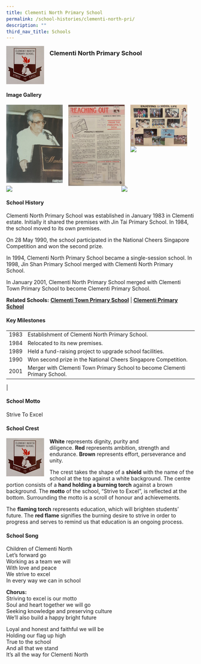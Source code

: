 ```yaml
---
title: Clementi North Primary School
permalink: /school-histories/clementi-north-pri/
description: ""
third_nav_title: Schools
---
```

<img src="/images/clementinorthpri1.png" style="width:20%;margin-right:15px;" align = "left">

### **Clementi North Primary School**

<br clear="left">

#### **Image Gallery**

<p><a href="https://staging.d1yxymztqoj7qn.amplifyapp.com/images/ahmadibrahimpri2.jpg">  
<img src="/images/clementinorthpri2.jpg" style="width:30%;margin-right:15px;" align = "left">
</a></p>

<p><a href="https://staging.d1yxymztqoj7qn.amplifyapp.com/images/ahmadibrahimpri3.jpg">  
<img src="/images/clementinorthpri3.jpg" style="width:30%;margin-right:15px;" align = "left">
</a></p>

<p><a href="https://staging.d1yxymztqoj7qn.amplifyapp.com/images/ahmadibrahimpri4.jpg">  
<img src="/images/clementinorthpri4.jpg" style="width:30%;margin-right:15px;" align = "left">
</a></p>

<p><a href="https://staging.d1yxymztqoj7qn.amplifyapp.com/images/ahmadibrahimpri2.jpg">  
<img src="/images/clementinorthpri5.jpg" style="width:30%;margin-right:15px;" align = "left">
</a></p>

<p><a href="https://staging.d1yxymztqoj7qn.amplifyapp.com/images/ahmadibrahimpri3.jpg">  
<img src="/images/clementinorthpri6.jpg" style="width:30%;margin-right:45px;" align = "right">
</a></p>

<p><a href="https://staging.d1yxymztqoj7qn.amplifyapp.com/images/ahmadibrahimpri4.jpg">  
<img src="/images/clementinorthpri7.jpg" style="width:30%;margin-right:15px;" align = "left">
</a></p>

<br clear="left">

#### **School History**
Clementi North Primary School was established in January 1983 in Clementi estate. Initially it shared the premises with Jin Tai Primary School. In 1984, the school moved to its own premises.  

On 28 May 1990, the school participated in the National Cheers Singapore Competition and won the second prize.

In 1994, Clementi North Primary School became a single-session school. In 1998, Jin Shan Primary School merged with Clementi North Primary School.  

In January 2001, Clementi North Primary School merged with Clementi Town Primary School to become Clementi Primary School.

**Related Schools:**  **[Clementi Town Primary School](https://staging.d1yxymztqoj7qn.amplifyapp.com/school-histories/clementi-town-pri/)** \| **[Clementi Primary School](https://staging.d1yxymztqoj7qn.amplifyapp.com/school-histories/clementi-pri/)**

#### **Key Milestones**

|  |  |
|:---:|---|
| 1983 | Establishment of Clementi North Primary School. |
| 1984 | Relocated to its new premises. |
| 1989 | Held a fund-raising project to upgrade school facilities. |
| 1990 | Won second prize in the National Cheers Singapore Competition. |
| 2001 | Merger with Clementi Town Primary School to become Clementi Primary School. |
|

#### **School Motto**
Strive To Excel

#### **School Crest**
<img src="/images/clementinorthpri1.png" style="width:20%;margin-right:15px;" align = "left">

**White** represents dignity, purity and diligence. **Red** represents ambition, strength and endurance. **Brown** represents effort, perseverance and unity.

The crest takes the shape of a **shield** with the name of the school at the top against a white background. The centre portion consists of a **hand holding a burning torch** against a brown background. The **motto** of the school, “Strive to Excel”, is reflected at the bottom. Surrounding the motto is a scroll of honour and achievements.

The **flaming torch** represents education, which will brighten students’ future. The **red flame** signifies the burning desire to strive in order to progress and serves to remind us that education is an ongoing process.

#### **School Song**
Children of Clementi North<br>
Let’s forward go<br>
Working as a team we will<br>
With love and peace<br>
We strive to excel<br>
In every way we can in school

**Chorus:**<br>
Striving to excel is our motto<br>
Soul and heart together we will go<br>
Seeking knowledge and preserving culture<br>
We’ll also build a happy bright future

Loyal and honest and faithful we will be<br>
Holding our flag up high<br>
True to the school<br>
And all that we stand<br>
It’s all the way for Clementi North
